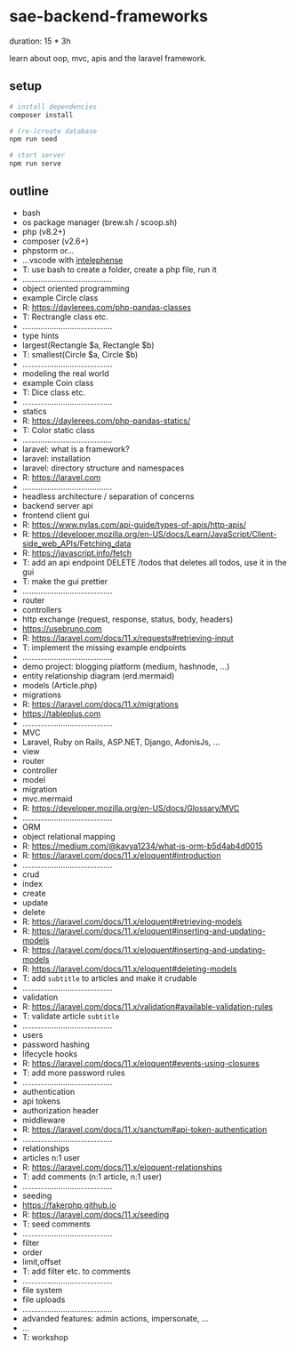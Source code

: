# sae-backend-frameworks

duration: 15 * 3h

learn about oop, mvc, apis and the laravel framework.

## setup

```bash
# install dependencies
composer install

# (re-)create database
npm run seed

# start server
npm run serve
```

## outline

- bash
- os package manager (brew.sh / scoop.sh)
- php (v8.2+)
- composer (v2.6+)
- phpstorm or...
- ...vscode with [intelephense](https://marketplace.visualstudio.com/items?itemName=bmewburn.vscode-intelephense-client)
- T: use bash to create a folder, create a php file, run it
- ........................................
- object oriented programming
- example Circle class
- R: https://daylerees.com/php-pandas-classes
- T: Rectrangle class etc.
- ........................................
- type hints
- largest(Rectangle $a, Rectangle $b)
- T: smallest(Circle $a, Circle $b)
- ........................................
- modeling the real world
- example Coin class
- T: Dice class etc.
- ........................................
- statics
- R: https://daylerees.com/php-pandas-statics/
- T: Color static class
- ........................................
- laravel: what is a framework?
- laravel: installation
- laravel: directory structure and namespaces
- R: https://laravel.com
- ........................................
- headless architecture / separation of concerns
- backend server api
- frontend client gui
- R: https://www.nylas.com/api-guide/types-of-apis/http-apis/
- R: https://developer.mozilla.org/en-US/docs/Learn/JavaScript/Client-side_web_APIs/Fetching_data
- R: https://javascript.info/fetch
- T: add an api endpoint DELETE /todos that deletes all todos, use it in the gui
- T: make the gui prettier
- ........................................
- router
- controllers
- http exchange (request, response, status, body, headers)
- https://usebruno.com
- R: https://laravel.com/docs/11.x/requests#retrieving-input
- T: implement the missing example endpoints
- ........................................
- demo project: blogging platform (medium, hashnode, ...)
- entity relationship diagram (erd.mermaid)
- models (Article.php)
- migrations
- R: https://laravel.com/docs/11.x/migrations
- https://tableplus.com
- ........................................
- MVC
- Laravel, Ruby on Rails, ASP.NET, Django, AdonisJs, ...
- view
- router
- controller
- model
- migration
- mvc.mermaid
- R: https://developer.mozilla.org/en-US/docs/Glossary/MVC
- ........................................
- ORM
- object relational mapping
- R: https://medium.com/@kavya1234/what-is-orm-b5d4ab4d0015
- R: https://laravel.com/docs/11.x/eloquent#introduction
- ........................................
- crud
- index
- create
- update
- delete
- R: https://laravel.com/docs/11.x/eloquent#retrieving-models
- R: https://laravel.com/docs/11.x/eloquent#inserting-and-updating-models
- R: https://laravel.com/docs/11.x/eloquent#inserting-and-updating-models
- R: https://laravel.com/docs/11.x/eloquent#deleting-models
- T: add `subtitle` to articles and make it crudable
- ........................................
- validation
- R: https://laravel.com/docs/11.x/validation#available-validation-rules
- T: validate article `subtitle` 
- ........................................
- users
- password hashing
- lifecycle hooks
- R: https://laravel.com/docs/11.x/eloquent#events-using-closures
- T: add more password rules
- ........................................
- authentication
- api tokens
- authorization header
- middleware
- R: https://laravel.com/docs/11.x/sanctum#api-token-authentication
- ........................................
- relationships
- articles n:1 user
- R: https://laravel.com/docs/11.x/eloquent-relationships
- T: add comments (n:1 article, n:1 user)
- ........................................
- seeding
- https://fakerphp.github.io
- R: https://laravel.com/docs/11.x/seeding
- T: seed comments
- ........................................
- filter
- order
- limit,offset
- T: add filter etc. to comments
- ........................................
- file system
- file uploads
- ........................................
- advanded features: admin actions, impersonate, ...
- ...
- T: workshop
